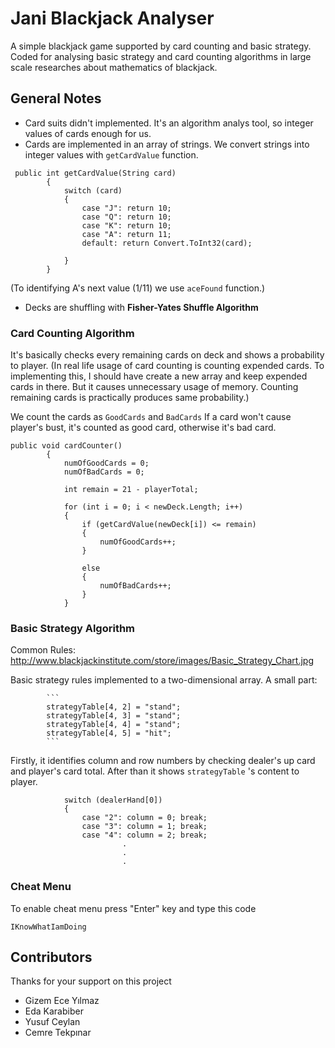 # Jani Blackjack Analyser

A simple blackjack game supported by card counting and basic strategy. Coded for analysing basic strategy and card counting algorithms in large scale researches about mathematics of blackjack.

## General Notes

* Card suits didn't implemented. It's an algorithm analys tool, so integer values of cards enough for us.
* Cards are implemented in an array of strings. We convert strings into integer values with `getCardValue` function.

```
 public int getCardValue(String card)
        {
            switch (card)
            {
                case "J": return 10;
                case "Q": return 10;
                case "K": return 10;
                case "A": return 11;
                default: return Convert.ToInt32(card);

            }
        }
```       
(To identifying A's next value (1/11) we use `aceFound` function.)

* Decks are shuffling with **Fisher-Yates Shuffle Algorithm**

### Card Counting Algorithm

It's basically checks every remaining cards on deck and shows a probability to player. (In real life usage of card counting
is counting expended cards. To implementing this, I should have create a new array and keep expended cards in there. But it causes
unnecessary usage of memory. Counting remaining cards is practically produces same probability.)

We count the cards as `GoodCards` and `BadCards` If a card won't cause player's bust, it's counted as good card, 
otherwise it's bad card.

``` 
public void cardCounter()
        {
            numOfGoodCards = 0;
            numOfBadCards = 0;

            int remain = 21 - playerTotal;

            for (int i = 0; i < newDeck.Length; i++)
            {
                if (getCardValue(newDeck[i]) <= remain)
                {
                    numOfGoodCards++;
                }

                else
                {
                    numOfBadCards++;
                }
            }
```             

### Basic Strategy Algorithm

Common Rules: http://www.blackjackinstitute.com/store/images/Basic_Strategy_Chart.jpg

Basic strategy rules implemented to a two-dimensional array. A small part:

            ```
            strategyTable[4, 2] = "stand";
            strategyTable[4, 3] = "stand";
            strategyTable[4, 4] = "stand";
            strategyTable[4, 5] = "hit";
            ```
Firstly, it identifies column and row numbers by checking dealer's up card and player's card total. After than it shows `strategyTable` 's content to player.

```
            switch (dealerHand[0])
            {
                case "2": column = 0; break;
                case "3": column = 1; break;
                case "4": column = 2; break;
                         .
                         .
                         .
```

### Cheat Menu
To enable cheat menu press "Enter" key and type this code

`IKnowWhatIamDoing`

## Contributors

Thanks for your support on this project
* Gizem Ece Yılmaz
* Eda Karabiber
* Yusuf Ceylan
* Cemre Tekpınar
